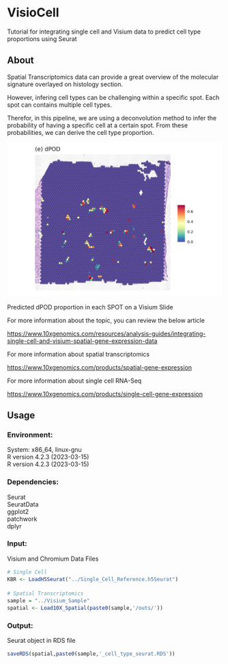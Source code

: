 # VisioCell

Tutorial for integrating single cell and Visium data to predict cell type proportions using Seurat

## About

Spatial Transcriptomics data can provide a great overview of the molecular signature overlayed on histology section.

However, infering cell types can be challenging within a specific spot. Each spot can contains multiple cell types.

Therefor, in this pipeline, we are using a deconvolution method to infer the probability of having a specific cell at a certain spot. From these probabilities, we can derive the cell type proportion.  

![alt text](https://github.com/AhmedNaglah/VisioCell/blob/main/dPOD.jpg?raw=true)

Predicted dPOD proportion in each SPOT on a Visium Slide

For more information about the topic, you can review the below article

https://www.10xgenomics.com/resources/analysis-guides/integrating-single-cell-and-visium-spatial-gene-expression-data

For more information about spatial transcriptomics

https://www.10xgenomics.com/products/spatial-gene-expression

For more information about single cell RNA-Seq

https://www.10xgenomics.com/products/single-cell-gene-expression

## Usage

### Environment:

System: x86_64, linux-gnu
<br>R version 4.2.3 (2023-03-15)
<br>R version 4.2.3 (2023-03-15)

### Dependencies:

Seurat
<br>SeuratData
<br>ggplot2
<br>patchwork
<br>dplyr

### Input:

Visium and Chromium Data Files

```R
# Single Cell
KBR <- LoadH5Seurat("../Single_Cell_Reference.h5Seurat")

# Spatial Transcriptomics
sample = "../Visium_Sample"
spatial <- Load10X_Spatial(paste0(sample,'/outs/'))

```

### Output:

Seurat object in RDS file

```R
saveRDS(spatial,paste0(sample,'_cell_type_seurat.RDS'))

```


